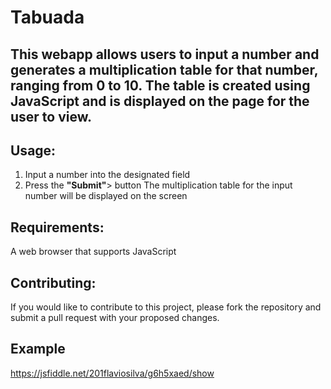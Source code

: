 # Tabuada
## This webapp allows users to input a number and generates a multiplication table for that number, ranging from 0 to 10. The table is created using JavaScript and is displayed on the page for the user to view.

## Usage:
1. Input a number into the designated field
2. Press the <strong>"Submit"</strong>> button
The multiplication table for the input number will be displayed on the screen

## Requirements:
A web browser that supports JavaScript

## Contributing:
If you would like to contribute to this project, please fork the repository and submit a pull request with your proposed changes.

## Example

https://jsfiddle.net/201flaviosilva/g6h5xaed/show

